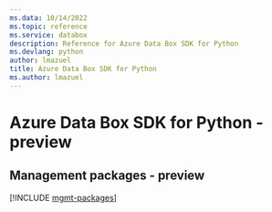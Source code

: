 ```yaml
---
ms.data: 10/14/2022
ms.topic: reference
ms.service: databox
description: Reference for Azure Data Box SDK for Python
ms.devlang: python
author: lmazuel
title: Azure Data Box SDK for Python
ms.author: lmazuel
---
```

# Azure Data Box SDK for Python - preview

## Management packages - preview
[!INCLUDE [mgmt-packages](data-box-mgmt-index.md)]